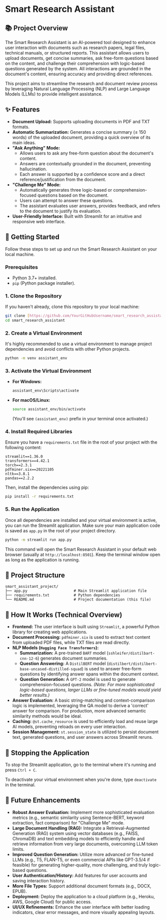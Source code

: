 
# Smart Research Assistant

## 📚 Project Overview

The Smart Research Assistant is an AI-powered tool designed to enhance user interaction with documents such as research papers, legal files, technical manuals, or structured reports. This assistant allows users to upload documents, get concise summaries, ask free-form questions based on the content, and challenge their comprehension with logic-based questions generated by the system. All interactions are grounded in the document's content, ensuring accuracy and providing direct references.

This project aims to streamline the research and document review process by leveraging Natural Language Processing (NLP) and Large Language Models (LLMs) to provide intelligent assistance.

## ✨ Features

* **Document Upload:** Supports uploading documents in PDF and TXT formats.
* **Automatic Summarization:** Generates a concise summary (≤ 150 words) of the uploaded document, providing a quick overview of its main ideas.
* **"Ask Anything" Mode:**
    * Allows users to ask any free-form question about the document's content.
    * Answers are contextually grounded in the document, preventing hallucination.
    * Each answer is supported by a confidence score and a direct reference/justification from the document.
* **"Challenge Me" Mode:**
    * Automatically generates three logic-based or comprehension-focused questions based on the document.
    * Users can attempt to answer these questions.
    * The assistant evaluates user answers, provides feedback, and refers to the document to justify its evaluation.
* **User-Friendly Interface:** Built with Streamlit for an intuitive and responsive web interface.

## 🚀 Getting Started

Follow these steps to set up and run the Smart Research Assistant on your local machine.

### Prerequisites

* Python 3.7+ installed.
* `pip` (Python package installer).

### 1. Clone the Repository

If you haven't already, clone this repository to your local machine:

```bash
git clone [https://github.com/YourGitHubUsername/smart_research_assistant.git](https://github.com/YourGitHubUsername/smart_research_assistant.git) # Replace with your actual repository URL
cd smart_research_assistant
````

### 2\. Create a Virtual Environment

It's highly recommended to use a virtual environment to manage project dependencies and avoid conflicts with other Python projects.

```bash
python -m venv assistant_env
```

### 3\. Activate the Virtual Environment

  * **For Windows:**
    ```bash
    assistant_env\Scripts\activate
    ```
  * **For macOS/Linux:**
    ```bash
    source assistant_env/bin/activate
    ```
    (You'll see `(assistant_env)` prefix in your terminal once activated.)

### 4\. Install Required Libraries

Ensure you have a `requirements.txt` file in the root of your project with the following content:

```
streamlit==1.36.0
transformers==4.42.1
torch==2.3.1
pdfminer.six==20221105
nltk==3.8.1
pandas==2.2.2
```

Then, install the dependencies using pip:

```bash
pip install -r requirements.txt
```

### 5\. Run the Application

Once all dependencies are installed and your virtual environment is active, you can run the Streamlit application. Make sure your main application code is saved as `app.py` in the root of your project directory.

```bash
python -m streamlit run app.py
```

This command will open the Smart Research Assistant in your default web browser (usually at `http://localhost:8501`). Keep the terminal window open as long as the application is running.

## 📂 Project Structure

```
smart_assistant_project/
├── app.py                     # Main Streamlit application file
├── requirements.txt           # Python dependencies
└── README.md                  # Project documentation (this file)

```

## 🧠 How It Works (Technical Overview)

  * **Frontend:** The user interface is built using `Streamlit`, a powerful Python library for creating web applications.
  * **Document Processing:** `pdfminer.six` is used to extract text content from uploaded PDF files, while TXT files are read directly.
  * **NLP Models (`Hugging Face Transformers`):**
      * **Summarization:** A pre-trained `BART` model (`sshleifer/distilbart-cnn-12-6`) generates document summaries.
      * **Question Answering:** A `DistilBERT` model (`distilbert/distilbert-base-uncased-distilled-squad`) is used to answer free-form questions by identifying answer spans within the document context.
      * **Question Generation:** A `GPT-2` model is used to generate comprehension-focused questions. *(Note: For more sophisticated logic-based questions, larger LLMs or fine-tuned models would yield better results.)*
  * **Answer Evaluation:** A basic string-matching and context-comparison logic is implemented, leveraging the QA model to derive a 'correct' answer for comparison. For production, more advanced semantic similarity methods would be ideal.
  * **Caching:** `@st.cache_resource` is used to efficiently load and reuse large AI models, preventing reloads on every user interaction.
  * **Session Management:** `st.session_state` is utilized to persist document text, generated questions, and user answers across Streamlit reruns.

## 🛑 Stopping the Application

To stop the Streamlit application, go to the terminal where it's running and press `Ctrl + C`.

To deactivate your virtual environment when you're done, type `deactivate` in the terminal.

## 🚧 Future Enhancements

  * **Robust Answer Evaluation:** Implement more sophisticated evaluation metrics (e.g., semantic similarity using Sentence-BERT, keyword extraction, fact comparison) for "Challenge Me" mode.
  * **Large Document Handling (RAG):** Integrate a Retrieval-Augmented Generation (RAG) system using vector databases (e.g., FAISS, ChromaDB) and text embedding models to efficiently handle and retrieve information from very large documents, overcoming LLM token limits.
  * **Improved Question Generation:** Utilize more advanced or fine-tuned LLMs (e.g., T5, FLAN-T5, or even commercial APIs like GPT-3.5/4 if feasible) for generating higher-quality, more challenging, and truly logic-based questions.
  * **User Authentication/History:** Add features for user accounts and saving interaction history.
  * **More File Types:** Support additional document formats (e.g., DOCX, EPUB).
  * **Deployment:** Deploy the application to a cloud platform (e.g., Heroku, AWS, Google Cloud) for public access.
  * **UI/UX Refinements:** Enhance the user interface with better loading indicators, clear error messages, and more visually appealing layouts.

<!-- end list -->

```
```
